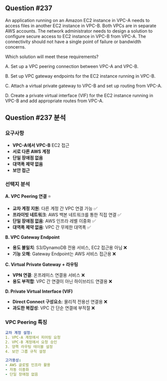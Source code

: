 ## Question #237
An application running on an Amazon EC2 instance in VPC-A needs to access files in another EC2 instance in VPC-B. 
Both VPCs are in separate AWS accounts. 
The network administrator needs to design a solution to configure secure access to EC2 instance in VPC-B from VPC-A. 
The connectivity should not have a single point of failure or bandwidth concerns.

Which solution will meet these requirements?

A. Set up a VPC peering connection between VPC-A and VPC-B.

B. Set up VPC gateway endpoints for the EC2 instance running in VPC-B.

C. Attach a virtual private gateway to VPC-B and set up routing from VPC-A.

D. Create a private virtual interface (VIF) for the EC2 instance running in VPC-B and add appropriate routes from VPC-A.

## Question #237 분석

### 요구사항
- **VPC-A에서 VPC-B** EC2 접근
- **서로 다른 AWS 계정**
- **단일 장애점 없음**
- **대역폭 제약 없음**
- **보안 접근**

### 선택지 분석

**A. VPC Peering 연결** ⭐
- **교차 계정 지원**: 다른 계정 간 VPC 연결 가능 ✅
- **프라이빗 네트워크**: AWS 백본 네트워크를 통한 직접 연결 ✅
- **단일 장애점 없음**: AWS 인프라 레벨 이중화 ✅
- **대역폭 제약 없음**: VPC 간 무제한 대역폭 ✅

**B. VPC Gateway Endpoint**
- **용도 불일치**: S3/DynamoDB 전용 서비스, EC2 접근용 아님 ❌
- **기능 오해**: Gateway Endpoint는 AWS 서비스 접근용 ❌

**C. Virtual Private Gateway + 라우팅**
- **VPN 연결**: 온프레미스 연결용 서비스 ❌
- **용도 부적합**: VPC 간 연결이 아닌 하이브리드 연결용 ❌

**D. Private Virtual Interface (VIF)**
- **Direct Connect 구성요소**: 물리적 전용선 연결용 ❌
- **과도한 복잡성**: VPC 간 단순 연결에 부적절 ❌

### VPC Peering 특징

```yaml
교차 계정 설정:
1. VPC-A 계정에서 피어링 요청
2. VPC-B 계정에서 요청 승인
3. 양쪽 라우팅 테이블 설정
4. 보안 그룹 규칙 설정

고가용성:
- AWS 글로벌 인프라 활용
- 자동 이중화
- 단일 장애점 없음
```
